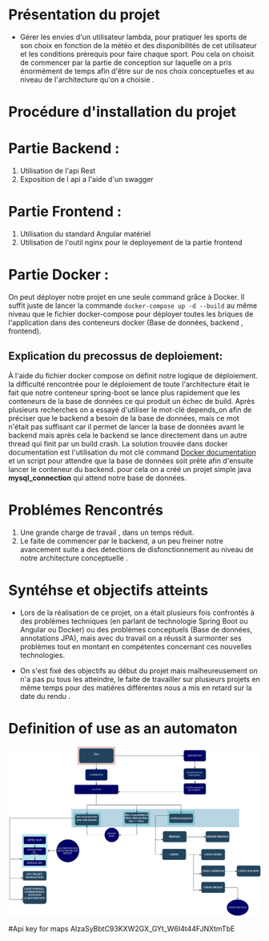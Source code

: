 # Présentation du projet 

- Gérer les envies d'un utilisateur lambda, pour pratiquer les sports de son choix en fonction de la météo et des disponibilités de cet utilisateur et les conditions prérequis pour faire chaque sport. Pou cela on choisit de commencer par la partie de conception sur laquelle on a pris énormément de temps afin d'être sur de nos choix conceptuelles et au niveau de l'architecture qu'on a choisie . 

# Procédure d'installation du projet


# Partie Backend : 
1. Utilisation de l'api Rest 
2. Exposition de l api a l'aide d'un swagger  

# Partie Frontend : 
1. Utilisation du standard Angular matériel 
2. Utilisation de l'outil nginx pour le deployement de la partie frontend

# Partie Docker : 
On peut déployer notre projet en une seule command grâce à Docker.
Il suffit juste de lancer la commande `docker-compose up -d --build` au même niveau que le fichier docker-compose pour déployer toutes les briques de l'application dans des conteneurs docker (Base de données, backend , frontend).

## Explication du precossus de deploiement:
À l'aide du fichier docker compose on définit notre logique de déploiement.
la difficulté rencontrée pour le déploiement de toute l'architecture était le fait que notre conteneur spring-boot se lance plus rapidement que les conteneurs de la base de données ce qui produit un échec de build.
Après plusieurs recherches on a essayé d'utiliser le mot-clé depends_on afin  de préciser que le backend a besoin de la base de données, mais ce mot n'était pas suffisant car il permet de lancer la base de données avant le backend mais après cela le backend se lance directement dans un autre thread qui finit par un build crash.
La solution trouvée dans docker documentation est l'utilisation du mot clé command 
[Docker documentation](https://docs.docker.com/compose/startup-order/ "Docker documentation")
et un script pour attendre que la base de données  soit prête afin d'ensuite lancer le conteneur du backend.
pour cela on a créé un projet simple java **mysql_connection** qui attend notre base de données.



# Problémes Rencontrés 

1. Une grande charge de travail , dans un temps réduit. 
2. Le faite de commencer par le backend, a un peu freiner notre avancement 
suite a des detections de disfonctionnement au niveau de notre architecture conceptuelle .

# Syntéhse et objectifs atteints
- Lors de la réalisation de ce projet, on a était plusieurs fois confrontés à des problèmes techniques (en parlant de technologie Spring Boot ou Angular ou Docker) ou des problèmes conceptuels (Base de données, annotations JPA), mais avec du travail on a réussit à surmonter ses problèmes tout en montant en compétentes concernant ces nouvelles technologies.

- On s'est fixé des objectifs au début du projet mais malheureusement on n'a pas pu  tous les atteindre, le faite de travailler sur plusieurs projets en même temps pour des matiéres différentes nous a mis en retard sur la date du rendu . 

# Definition of use as an automaton
![alt Diagram_TAA](./resources/images/Diagram_TAA.png)

#Api key for maps 
AIzaSyBbtC93KXW2GX_GYt_W6I4t44FJNXtmTbE
